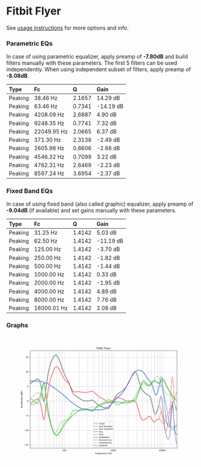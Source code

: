 # Fitbit Flyer
See [usage instructions](https://github.com/jaakkopasanen/AutoEq#usage) for more options and info.

### Parametric EQs
In case of using parametric equalizer, apply preamp of **-7.80dB** and build filters manually
with these parameters. The first 5 filters can be used independently.
When using independent subset of filters, apply preamp of **-8.08dB**.

| Type    | Fc          |      Q | Gain      |
|:--------|:------------|:-------|:----------|
| Peaking | 38.46 Hz    | 2.1657 | 14.29 dB  |
| Peaking | 63.46 Hz    | 0.7341 | -14.19 dB |
| Peaking | 4208.09 Hz  | 2.6887 | 4.90 dB   |
| Peaking | 9248.35 Hz  | 0.7741 | 7.32 dB   |
| Peaking | 22049.95 Hz | 2.0665 | 6.37 dB   |
| Peaking | 371.30 Hz   | 2.3138 | -2.49 dB  |
| Peaking | 2605.98 Hz  | 0.8606 | -2.68 dB  |
| Peaking | 4546.32 Hz  | 0.7099 | 3.22 dB   |
| Peaking | 4762.31 Hz  | 2.6469 | -2.23 dB  |
| Peaking | 8597.24 Hz  | 3.6954 | -2.37 dB  |

### Fixed Band EQs
In case of using fixed band (also called graphic) equalizer, apply preamp of **-9.04dB**
(if available) and set gains manually with these parameters.

| Type    | Fc          |      Q | Gain      |
|:--------|:------------|:-------|:----------|
| Peaking | 31.25 Hz    | 1.4142 | 5.03 dB   |
| Peaking | 62.50 Hz    | 1.4142 | -11.19 dB |
| Peaking | 125.00 Hz   | 1.4142 | -3.70 dB  |
| Peaking | 250.00 Hz   | 1.4142 | -1.82 dB  |
| Peaking | 500.00 Hz   | 1.4142 | -1.44 dB  |
| Peaking | 1000.00 Hz  | 1.4142 | 0.33 dB   |
| Peaking | 2000.00 Hz  | 1.4142 | -1.95 dB  |
| Peaking | 4000.00 Hz  | 1.4142 | 4.89 dB   |
| Peaking | 8000.00 Hz  | 1.4142 | 7.76 dB   |
| Peaking | 16000.01 Hz | 1.4142 | 2.08 dB   |

### Graphs
![](./Fitbit%20Flyer.png)